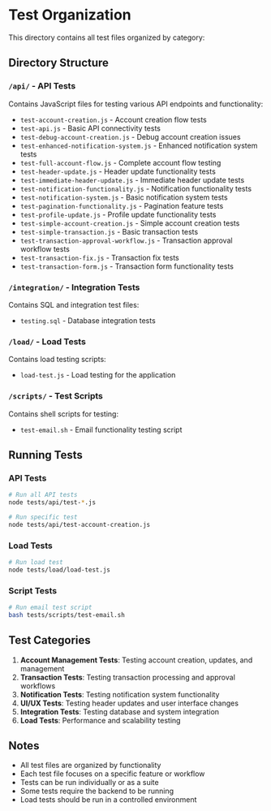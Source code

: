 # Test Organization

This directory contains all test files organized by category:

## Directory Structure

### `/api/` - API Tests
Contains JavaScript files for testing various API endpoints and functionality:
- `test-account-creation.js` - Account creation flow tests
- `test-api.js` - Basic API connectivity tests
- `test-debug-account-creation.js` - Debug account creation issues
- `test-enhanced-notification-system.js` - Enhanced notification system tests
- `test-full-account-flow.js` - Complete account flow testing
- `test-header-update.js` - Header update functionality tests
- `test-immediate-header-update.js` - Immediate header update tests
- `test-notification-functionality.js` - Notification functionality tests
- `test-notification-system.js` - Basic notification system tests
- `test-pagination-functionality.js` - Pagination feature tests
- `test-profile-update.js` - Profile update functionality tests
- `test-simple-account-creation.js` - Simple account creation tests
- `test-simple-transaction.js` - Basic transaction tests
- `test-transaction-approval-workflow.js` - Transaction approval workflow tests
- `test-transaction-fix.js` - Transaction fix tests
- `test-transaction-form.js` - Transaction form functionality tests

### `/integration/` - Integration Tests
Contains SQL and integration test files:
- `testing.sql` - Database integration tests

### `/load/` - Load Tests
Contains load testing scripts:
- `load-test.js` - Load testing for the application

### `/scripts/` - Test Scripts
Contains shell scripts for testing:
- `test-email.sh` - Email functionality testing script

## Running Tests

### API Tests
```bash
# Run all API tests
node tests/api/test-*.js

# Run specific test
node tests/api/test-account-creation.js
```

### Load Tests
```bash
# Run load test
node tests/load/load-test.js
```

### Script Tests
```bash
# Run email test script
bash tests/scripts/test-email.sh
```

## Test Categories

1. **Account Management Tests**: Testing account creation, updates, and management
2. **Transaction Tests**: Testing transaction processing and approval workflows
3. **Notification Tests**: Testing notification system functionality
4. **UI/UX Tests**: Testing header updates and user interface changes
5. **Integration Tests**: Testing database and system integration
6. **Load Tests**: Performance and scalability testing

## Notes

- All test files are organized by functionality
- Each test file focuses on a specific feature or workflow
- Tests can be run individually or as a suite
- Some tests require the backend to be running
- Load tests should be run in a controlled environment 